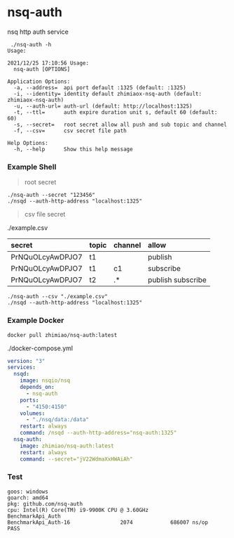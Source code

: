 # nsq-auth
nsq http auth service

```text
 ./nsq-auth -h
Usage:

2021/12/25 17:10:56 Usage:
  nsq-auth [OPTIONS]

Application Options:
  -a, --address=  api port default :1325 (default: :1325)
  -i, --identity= identity default zhimiaox-nsq-auth (default: zhimiaox-nsq-auth)
  -u, --auth-url= auth-url (default: http://localhost:1325)
  -t, --ttl=      auth expire duration unit s, default 60 (default: 60)
  -s, --secret=   root secret allow all push and sub topic and channel
  -f, --csv=      csv secret file path

Help Options:
  -h, --help      Show this help message

```

### Example Shell

> root secret

```shell
./nsq-auth --secret "123456"
./nsqd --auth-http-address "localhost:1325"
```

> csv file secret

./example.csv

| secret           | topic | channel | allow             |
|:-----------------|:------|:--------|:------------------|
| PrNQuOLcyAwDPJO7 | t1    |         | publish           |
| PrNQuOLcyAwDPJO7 | t1    | c1      | subscribe         |
| PrNQuOLcyAwDPJO7 | t2    | .\*     | publish subscribe |


```shell
./nsq-auth --csv "./example.csv"
./nsqd --auth-http-address "localhost:1325"
```

### Example Docker

```shell
docker pull zhimiao/nsq-auth:latest
```

./docker-compose.yml

```yaml
version: "3"
services:
  nsqd:
    image: nsqio/nsq
    depends_on:
      - nsq-auth
    ports:
      - "4150:4150"
    volumes:
      - "./nsq/data:/data"
    restart: always
    command: /nsqd --auth-http-address="nsq-auth:1325"
  nsq-auth:
    image: zhimiao/nsq-auth:latest
    restart: always
    command: --secret="jV22WdmaXxHWAiAh"
```

### Test

```text
goos: windows
goarch: amd64
pkg: github.com/nsq-auth
cpu: Intel(R) Core(TM) i9-9900K CPU @ 3.60GHz
BenchmarkApi_Auth
BenchmarkApi_Auth-16                2074            686007 ns/op
PASS
```